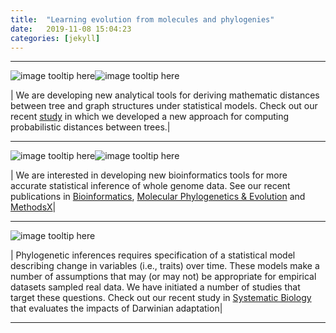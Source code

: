 ```yaml
---
title:  "Learning evolution from molecules and phylogenies"
date:   2019-11-08 15:04:23
categories: [jekyll]
---
```


------------------------------------------------------------------------------------------------------
![image tooltip here](images/Box1.png)![image tooltip here](images/Featured1.png)

| 
We are developing new analytical tools for deriving mathematic distances between tree and graph structures under statistical models. Check out our recent [study](https://academic.oup.com/sysbio/advance-article/doi/10.1093/sysbio/syz031/5488962) in which we developed a new approach for computing probabilistic distances between trees.|

------------------------------------------------------------------------------------------------------

![image tooltip here](images/Box23.png)![image tooltip here](images/Phylo2.png)

| 
We are interested in developing new bioinformatics tools for more accurate statistical inference of whole genome data. See our recent publications in [Bioinformatics](https://academic.oup.com/bioinformatics/advance-article-abstract/doi/10.1093/bioinformatics/btaa884/5922815?redirectedFrom=fulltext), [Molecular Phylogenetics & Evolution](https://www.sciencedirect.com/science/article/pii/S1055790318305153?via%3Dihub) and [MethodsX](https://www.sciencedirect.com/science/article/pii/S2215016119302493)|

------------------------------------------------------------------------------------------------------


![image tooltip here](images/Phylo3.png)

| 
Phylogenetic inferences requires specification of a statistical model describing change in variables (i.e., traits) over time. These models make a number of assumptions that may (or may not) be appropriate for empirical datasets sampled real data. We have initiated a number of studies that target these questions. Check out our recent study in [Systematic Biology](https://academic.oup.com/sysbio/article/67/6/1076/4995179) that evaluates the impacts of Darwinian adaptation|

------------------------------------------------------------------------------------------------------
